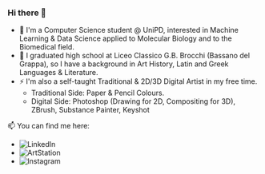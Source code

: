 ### Hi there 👋

- 🌱 I'm a Computer Science student @ UniPD, interested in Machine Learning & Data Science applied to Molecular Biology and to the Biomedical field.
- 💬 I graduated high school at Liceo Classico G.B. Brocchi (Bassano del Grappa), so I have a background in Art History, Latin and Greek Languages & Literature.
- ⚡ I'm also a self-taught Traditional & 2D/3D Digital Artist in my free time. 
    - Traditional Side: Paper & Pencil Colours.
    - Digital Side: Photoshop (Drawing for 2D, Compositing for 3D), ZBrush, Substance Painter, Keyshot 


📫 You can find me here:
- ![LinkedIn](https://www.linkedin.com/in/marcouderzo/)
- ![ArtStation](www.artstation.com/marcouderzo)
- ![Instagram](www.instagram.com/marcouderzo)


<!--
**marcouderzo/marcouderzo** is a ✨ _special_ ✨ repository because its `README.md` (this file) appears on your GitHub profile.

Here are some ideas to get you started:

- 🔭 I’m currently working on ...
- 🌱 I’m currently learning ...
- 👯 I’m looking to collaborate on ...
- 🤔 I’m looking for help with ...
- 💬 Ask me about ...
- 📫 How to reach me: ...
- 😄 Pronouns: ...
- ⚡ Fun fact: ...
-->
